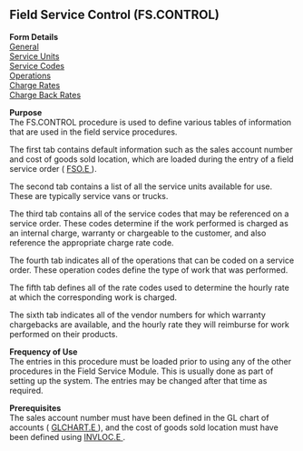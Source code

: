 ##  Field Service Control (FS.CONTROL)

<PageHeader />

**Form Details**  
[ General ](FS-CONTROL-1/README.md)   
[ Service Units ](FS-CONTROL-2/README.md)   
[ Service Codes ](FS-CONTROL-3/README.md)   
[ Operations ](FS-CONTROL-4/README.md)   
[ Charge Rates ](FS-CONTROL-5/README.md)   
[ Charge Back Rates ](FS-CONTROL-6/README.md)   

**Purpose**  
The FS.CONTROL procedure is used to define various tables of information that
are used in the field service procedures.  
  
The first tab contains default information such as the sales account number and cost of goods sold location, which are loaded during the entry of a field service order ( [ FSO.E ](FSO-E/README.md) ).   
  
The second tab contains a list of all the service units available for use.
These are typically service vans or trucks.  
  
The third tab contains all of the service codes that may be referenced on a
service order. These codes determine if the work performed is charged as an
internal charge, warranty or chargeable to the customer, and also reference
the appropriate charge rate code.  
  
The fourth tab indicates all of the operations that can be coded on a service
order. These operation codes define the type of work that was performed.  
  
The fifth tab defines all of the rate codes used to determine the hourly rate
at which the corresponding work is charged.  
  
The sixth tab indicates all of the vendor numbers for which warranty
chargebacks are available, and the hourly rate they will reimburse for work
performed on their products.

**Frequency of Use**  
The entries in this procedure must be loaded prior to using any of the other
procedures in the Field Service Module. This is usually done as part of
setting up the system. The entries may be changed after that time as required.

**Prerequisites**  
The sales account number must have been defined in the GL chart of accounts ( [ GLCHART.E ](../../../../rover/AP-OVERVIEW/AP-ENTRY/AP-E/CHECKS-E/AP-CONTROL/GLCHART-E) ), and the cost of goods sold location must have been defined using [ INVLOC.E ](../../../../rover/AP-OVERVIEW/AP-ENTRY/AP-E/CHECKS-E/AP-CONTROL/INVLOC-E) . 

<badge text= "Version 8.10.57" vertical="middle" />

<PageFooter />